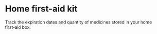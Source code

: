 # Home first-aid kit

Track the expiration dates and quantity of medicines stored in your home first-aid box.